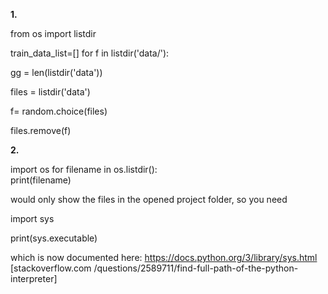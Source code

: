 __1.__

from os import listdir

train_data_list=[] for f in listdir('data/'):

gg = len(listdir('data'))

files = listdir('data')

f= random.choice(files)  
  
files.remove(f)  

__2.__

import os 
for filename in os.listdir():  
    print(filename)  
 
would only show the files in the opened project folder, so you need  
 
import sys  
 
print(sys.executable)  
 
which is now documented here: https://docs.python.org/3/library/sys.html  
[stackoverflow.com /questions/2589711/find-full-path-of-the-python-interpreter] 
